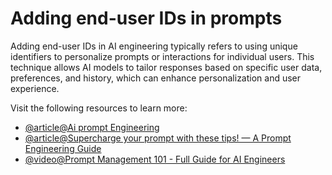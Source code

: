 # Adding end-user IDs in prompts

Adding end-user IDs in AI engineering typically refers to using unique identifiers to personalize prompts or interactions for individual users. This technique allows AI models to tailor responses based on specific user data, preferences, and history, which can enhance personalization and user experience.

Visit the following resources to learn more:

- [@article@Ai prompt Engineering](https://www.glideapps.com/blog/ai-prompt-engineering)
- [@article@Supercharge your prompt with these tips! — A Prompt Engineering Guide](https://devloper-hs.medium.com/supercharge-your-prompt-with-these-tips-a-prompt-engineering-guide-18713b530412)
- [@video@Prompt Management 101 - Full Guide for AI Engineers](https://youtu.be/Qddc_DNo9qY?si=l4_BlFDmOs7Ibgid)
